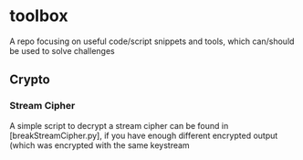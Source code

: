 # toolbox

A repo focusing on useful code/script snippets and tools, which can/should be used to solve challenges


## Crypto

### Stream Cipher

A simple script to decrypt a stream cipher can be found in [breakStreamCipher.py], if you have enough different encrypted output (which was encrypted with the same keystream
